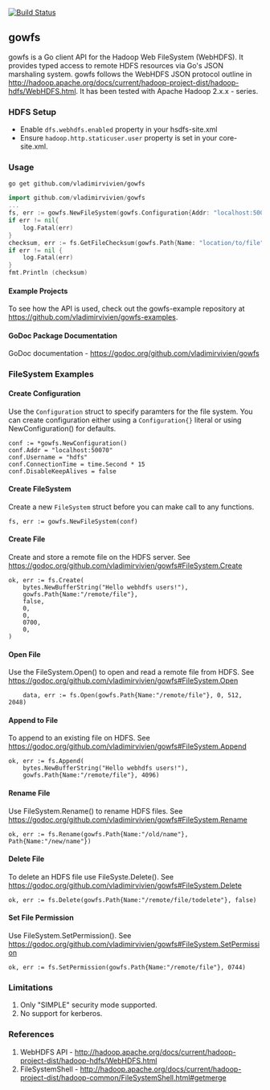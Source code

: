 [![Build Status](https://drone.io/github.com/vladimirvivien/gowfs/status.png)](https://drone.io/github.com/vladimirvivien/gowfs/latest)

## gowfs 
gowfs is a Go client API for the Hadoop Web FileSystem (WebHDFS).  It provides typed access to remote HDFS resources via Go's JSON marshaling system.  gowfs follows the WebHDFS JSON protocol outline in  http://hadoop.apache.org/docs/current/hadoop-project-dist/hadoop-hdfs/WebHDFS.html.  It has been tested with Apache Hadoop 2.x.x - series.

### HDFS Setup
* Enable `dfs.webhdfs.enabled` property in your hsdfs-site.xml 
* Ensure `hadoop.http.staticuser.user` property is set in your core-site.xml.

### Usage
```
go get github.com/vladimirvivien/gowfs
```
```go
import github.com/vladimirvivien/gowfs
...
fs, err := gowfs.NewFileSystem(gowfs.Configuration{Addr: "localhost:50070", User: "hdfs"})
if err != nil{
	log.Fatal(err)
}
checksum, err := fs.GetFileChecksum(gowfs.Path{Name: "location/to/file"})
if err != nil {
	log.Fatal(err)
}
fmt.Println (checksum)
```
#### Example Projects
To see how the API is used, check out the gowfs-example repository at https://github.com/vladimirvivien/gowfs-examples.

#### GoDoc Package Documentation
GoDoc documentation - https://godoc.org/github.com/vladimirvivien/gowfs

### FileSystem Examples

#### Create Configuration
Use the `Configuration` struct to specify paramters for the file system.  You can create configuration either using a `Configuration{}` literal or using NewConfiguration() for defaults. 

```
conf := *gowfs.NewConfiguration()
conf.Addr = "localhost:50070"
conf.Username = "hdfs"
conf.ConnectionTime = time.Second * 15
conf.DisableKeepAlives = false 
```

#### Create FileSystem 
Create a new `FileSystem` struct before you can make call to any functions. 
```
fs, err := gowfs.NewFileSystem(conf)
```

#### Create File
Create and store a remote file on the HDFS server.
See https://godoc.org/github.com/vladimirvivien/gowfs#FileSystem.Create
```
ok, err := fs.Create(
    bytes.NewBufferString("Hello webhdfs users!"),
	gowfs.Path{Name:"/remote/file"},
	false,
	0,
	0,
	0700,
	0,
)
```

#### Open File
Use the FileSystem.Open() to open and read a remote file from HDFS.  See https://godoc.org/github.com/vladimirvivien/gowfs#FileSystem.Open
```
    data, err := fs.Open(gowfs.Path{Name:"/remote/file"}, 0, 512, 2048)
```

#### Append to File
To append to an existing file on HDFS.  See https://godoc.org/github.com/vladimirvivien/gowfs#FileSystem.Append
```
ok, err := fs.Append(
    bytes.NewBufferString("Hello webhdfs users!"),
    gowfs.Path{Name:"/remote/file"}, 4096)
```

#### Rename File
Use FileSystem.Rename() to rename HDFS files. See https://godoc.org/github.com/vladimirvivien/gowfs#FileSystem.Rename
```
ok, err := fs.Rename(gowfs.Path{Name:"/old/name"}, Path{Name:"/new/name"})
```

#### Delete File
To delete an HDFS file use FileSyste.Delete().  See https://godoc.org/github.com/vladimirvivien/gowfs#FileSystem.Delete
```
ok, err := fs.Delete(gowfs.Path{Name:"/remote/file/todelete"}, false)
```

#### Set File Permission
Use FileSystem.SetPermission().  See https://godoc.org/github.com/vladimirvivien/gowfs#FileSystem.SetPermission
```
ok, err := fs.SetPermission(gowfs.Path{Name:"/remote/file"}, 0744)
```

### Limitations
1. Only "SIMPLE" security mode supported.
2. No support for kerberos.

### References
1. WebHDFS API - http://hadoop.apache.org/docs/current/hadoop-project-dist/hadoop-hdfs/WebHDFS.html
2. FileSystemShell - http://hadoop.apache.org/docs/current/hadoop-project-dist/hadoop-common/FileSystemShell.html#getmerge
